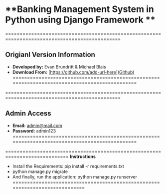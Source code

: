 # **Banking Management System in Python using Django Framework **

==============================================================================================
## **Origianl Version Information**
- **Developed by:** Evan Brundritt & Michael Blais
- **Download From:** [https://github.com/add-url-here](Github)
==============================================================================================


==============================================================================================
## **Admin Access**
- **Email:** admin@mail.com
- **Password:** admin123
==============================================================================================

============================================================================
**Instructions**
- Install the Requirements: pip install -r requirements.txt
- python manage.py migrate
- And finally, run the application: python manage.py runserver
============================================================================
